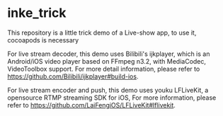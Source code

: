 # inke_trick

This repository is a little trick demo of a Live-show app, to use it, cocoapods is necessary

For live stream decoder, this demo uses Bilibili's ijkplayer, which is an Android/iOS video player based on FFmpeg n3.2, with MediaCodec, VideoToolbox support. For more detail information, please refer to https://github.com/Bilibili/ijkplayer#build-ios.

For live stream encoder and push, this demo uses youku LFLiveKit, a opensource RTMP streaming SDK for iOS, For more information, please refer to https://github.com/LaiFengiOS/LFLiveKit#lflivekit.




